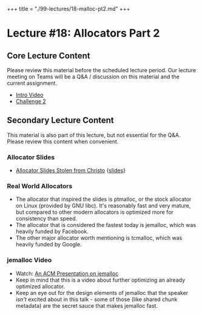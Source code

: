 +++
title = "./99-lectures/18-malloc-pt2.md"
+++

# Lecture #18: Allocators Part 2

## Core Lecture Content

Please review this material before the scheduled lecture period. Our lecture
meeting on Teams will be a Q&A / discussion on this material and the current
assignment.

 - [Intro Video](https://youtu.be/IV3c8jQF0k0)
 - [Challenge 2](https://youtu.be/55cIcBKgE-4)

## Secondary Lecture Content

This material is also part of this lecture, but not essential for the Q&A. Please
review this content when convenient.

### Allocator Slides
 
 - [Allocator Slides Stolen from Christo](https://youtu.be/W8sHP6owR_E)
   {[slides](http://www.ccs.neu.edu/home/ntuck/courses/2017/09/cs3650/notes/15-alloc-slides/8_Free_Space_and_GC.pptx)}

### Real World Allocators

 * The allocator that inspired the slides is ptmalloc, or the stock allocator on
   Linux (provided by GNU libc). It's reasonably fast and very mature, but
   compared to other modern allocators is optimized more for consistency than
   speed.
 * The allocator that is considered the fastest today is jemalloc, which was
   heavily funded by Facebook.
 * The other major allocator worth mentioning is tcmalloc, which was heavily
   funded by Google.

### jemalloc Video

 * Watch: [An ACM Presentation on
   jemalloc](https://www.youtube.com/watch?v=RcWp5vwGlYU)
 * Keep in mind that this is a video about further optimizing an already
   optimized allocator.
 * Keep an eye out for the design elements of jemalloc that the speaker *isn't*
   excited about in this talk - some of those (like shared chunk metadata) are
   the secret sauce that makes jemalloc fast.

